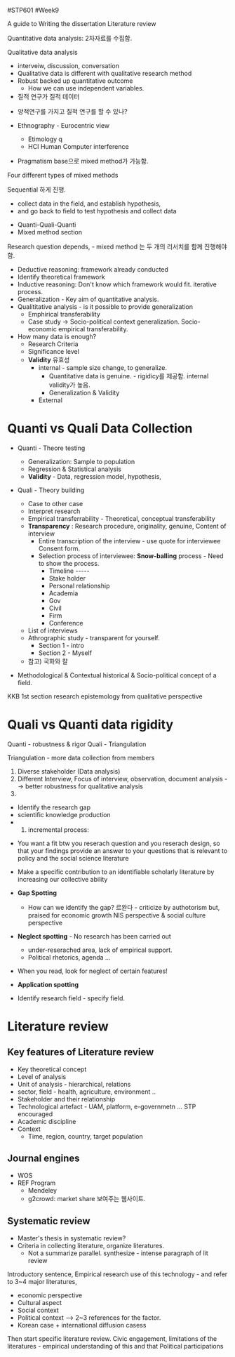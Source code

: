 #STP601 #Week9

A guide to Writing the dissertation Literature review

Quantitative data analysis: 2차자료를 수집함. 

Qualitative data analysis 
- interveiw, discussion, conversation 
- Qualitative data is different with qualitative research method 
- Robust backed up quantitative outcome 
	- How we can use independent variables. 
- 질적 연구가 질적 데이터


* 양적연구를 가지고 질적 연구를 할 수 있나? 

* Ethnography - Eurocentric view 
	* Etimology          q
	* HCI Human Computer interference
* Pragmatism base으로 mixed method가 가능함. 

Four different types of mixed methods

Sequential 하게 진행. 
- collect data in the field, and establish hypothesis, 
- and go back to field to test hypothesis and collect data 

* Quanti-Quali-Quanti 
* Mixed method section 

Research question depends, - mixed method 는 두 개의 리서치를 함께 진행해야 함. 

* Deductive reasoning: framework already conducted 
* Identify theoretical framework 
* Inductive reasoning: Don't know which framework would fit. iterative process. 
* Generalization - Key aim of quantitative analysis. 
* Qualititative analysis - is it possible to provide generalization 
	* Emphirical transferability 
	* Case study -> Socio-political context generalization. Socio-economic empirical transferability. 
* How many data is enough? 
	* Research Criteria 
	* Significance level 
	* **Validity** 유효성
		* internal - sample size change, to generalize. 
			* Quantitative data is genuine. - rigidicy를 제공함. internal validity가 높음. 
			* Generalization & Validity
		* External 

# Quanti vs Quali  Data Collection 
* Quanti - Theore testing
	* Generalization: Sample to population 
	* Regression & Statistical analysis
	* **Validity** - Data, regression model, hypothesis, 
* Quali - Theory building
	* Case to other case
	* Interpret research 
	* Empirical transferrability - Theoretical, conceptual transferability 
	* **Transparency** : Research procedure, originality, genuine, Content of interview 
		* Entire transcription of the interview - use quote for interviewee Consent form. 
		* Selection process of interviewee: **Snow-balling** process - Need to show the process. 
			* Timeline ----- 
			* Stake holder
			* Personal relationship
			* Academia
			* Gov
			* Civil
			* Firm
			* Conference
	* List of interviews 
	* Athrographic study - transparent for yourself. 
		* Section 1 - intro 
		* Section 2 - Myself
	* 참고) 국화와 칼 


* Methodological & Contextual 
historical & Socio-political concept of a field. 

KKB 1st section 
research epistemology 
from qualitative perspective


# Quali vs Quanti data rigidity
Quanti - robustness & rigor 
Quali - Triangulation 

Triangulation - more data collection from members 
1. Diverse stakeholder (Data analysis)
2. Different Interview, Focus of interview, observation, document analysis --> better robustness for qualitative analysis 
3. 
- Identify the research gap 
- scientific knowledge production 
- 1) incremental process: 

* You want a fit btw you reserach question and you reserach design, so that your findings provide an answer to your questions that is relevant to policy and the social science literature
* Make a specific contribution to an identifiable scholarly literature by increasing our collective ability 


* **Gap Spotting**
	* How can we identify the gap? 
르완다 - criticize by authotorism but, praised for economic growth 
NIS perspective & social culture perspective 

* **Neglect spotting** - No research has been carried out
	* under-reserached area, lack of empirical support. 
	* Political rhetorics, agenda ... 
* When you read, look for neglect of certain features! 

* **Application spotting**
* Identify research field - specify field. 


# Literature review
## Key features of Literature review
* Key theoretical concept
* Level of analysis
* Unit of analysis - hierarchical, relations
* sector, field - health, agriculture, environment .. 
* Stakeholder and their relationship
* Technological artefact - UAM, platform, e-governmetn ... STP encouraged
* Academic discipline
* Context
	* Time, region, country, target population 

## Journal engines
* WOS
* REF Program
	* Mendeley 
	* g2crowd: market share 보여주는 웹사이트.

## Systematic review 
* Master's thesis in systematic review? 
* Criteria in collecting literature, organize literatures. 
	* Not a summarize parallel. synthesize - intense paragraph of lit review 


Introductory sentence, Empirical research use of this technology - and refer to 3~4 major literatures, 
* economic perspective 
* Cultural aspect 
* Social context
* Political context  --> 2~3 references for the factor. 
* Korean case + international diffusion casess 

Then start specific literature review. Civic engagement, 
limitations of the literatures - empirical understanding of this and that Political participations

